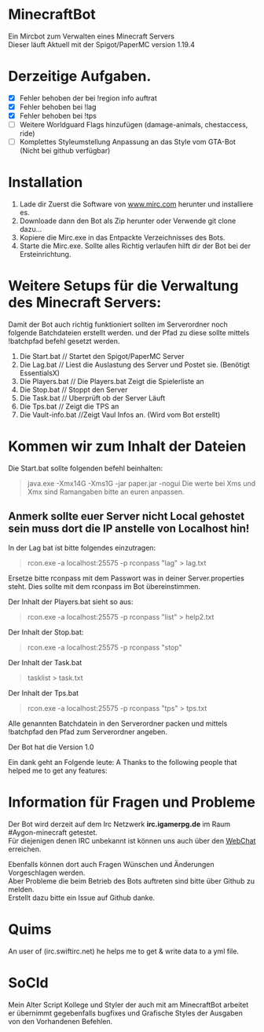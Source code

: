 # MinecraftBot
Ein Mircbot zum Verwalten eines Minecraft Servers<br>
Dieser läuft Aktuell mit der Spigot/PaperMC version 1.19.4

# Derzeitige Aufgaben.
- [x] Fehler behoben der bei !region info auftrat
- [x] Fehler behoben bei !lag
- [x] Fehler behoben bei !tps
- [ ] Weitere Worldguard Flags hinzufügen (damage-animals, chestaccess, ride)
- [ ] Komplettes Styleumstellung Anpassung an das Style vom GTA-Bot (Nicht bei github verfügbar)

# Installation
1. Lade dir Zuerst die Software von www.mirc.com herunter und installiere es.
2. Downloade dann den Bot als Zip herunter oder Verwende git clone dazu...
3. Kopiere die Mirc.exe in das Entpackte Verzeichnisses des Bots.
4. Starte die Mirc.exe. Sollte alles Richtig verlaufen hilft dir der Bot bei der Ersteinrichtung.

# Weitere Setups für die Verwaltung des Minecraft Servers:

Damit der Bot auch richtig funktioniert sollten im Serverordner noch folgende Batchdateien erstellt werden.
und der Pfad zu diese sollte mittels !batchpfad befehl gesetzt werden.

1. Die Start.bat // Startet den Spigot/PaperMC Server
2. Die Lag.bat // Liest die Auslastung des Server und Postet sie. (Benötigt EssentialsX)
3. Die Players.bat // Die Players.bat Zeigt die Spielerliste an
4. Die Stop.bat // Stoppt den Server
5. Die Task.bat // Uberprüft ob der Server Läuft
6. Die Tps.bat // Zeigt die TPS an
7. Die Vault-info.bat //Zeigt Vaul Infos an. (Wird vom Bot erstellt)

# Kommen wir zum Inhalt der Dateien
Die Start.bat sollte folgenden befehl beinhalten:
> java.exe -Xmx14G -Xms1G -jar paper.jar -nogui
Die werte bei Xms und Xmx sind Ramangaben bitte an euren anpassen.

## Anmerk sollte euer Server nicht Local gehostet sein muss dort die IP anstelle von Localhost hin!

In der Lag bat ist bitte folgendes einzutragen:
> rcon.exe -a localhost:25575 -p rconpass "lag" > lag.txt

Ersetze bitte rconpass mit dem Passwort was in deiner Server.properties steht. Dies sollte mit dem rconpass im Bot übereinstimmen.

Der Inhalt der Players.bat sieht so aus:
> rcon.exe -a localhost:25575 -p rconpass "list" > help2.txt

Der Inhalt der Stop.bat:
> rcon.exe -a localhost:25575 -p rconpass "stop"

Der Inhalt der Task.bat
> tasklist > task.txt

Der Inhalt der Tps.bat
> rcon.exe -a localhost:25575 -p rconpass "tps" > tps.txt

Alle genannten Batchdatein in den Serverordner packen und mittels !batchpfad <pfad> den Pfad zum Serverordner angeben.
  
Der Bot hat die Version 1.0

Ein dank geht an Folgende leute:
A Thanks to the following people that helped me to get any features:

# Information für Fragen und Probleme
Der Bot wird derzeit auf dem Irc Netzwerk **irc.igamerpg.de** im Raum #Aygon-minecraft getestet.<br>
Für diejenigen denen IRC unbekannt ist können uns auch über den [WebChat](https://igamerpg.de:4444/) erreichen.

Ebenfalls können dort auch Fragen Wünschen und Änderungen Vorgeschlagen werden.<br>
Aber Probleme die beim Betrieb des Bots auftreten sind bitte über Github zu melden.<br>
Erstellt dazu bitte ein Issue auf Github danke.

# Quims 
An user of (irc.swiftirc.net) he helps me to get & write data to a yml file.
# SoCId 
Mein Alter Script Kollege und Styler der auch mit am MinecraftBot arbeitet er übernimmt gegebenfalls bugfixes und Grafische Styles der Ausgaben von den Vorhandenen Befehlen.

